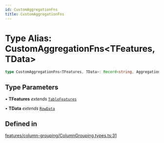 ```yaml
---
id: CustomAggregationFns
title: CustomAggregationFns
---
```


# Type Alias: CustomAggregationFns\<TFeatures, TData\>

```ts
type CustomAggregationFns<TFeatures, TData>: Record<string, AggregationFn<TFeatures, TData>>;
```

## Type Parameters

• **TFeatures** *extends* [`TableFeatures`](../interfaces/tablefeatures.md)

• **TData** *extends* [`RowData`](rowdata.md)

## Defined in

[features/column-grouping/ColumnGrouping.types.ts:31](https://github.com/TanStack/table/blob/b1e6b79157b0debc7222660572b06c8b857f4605/packages/table-core/src/features/column-grouping/ColumnGrouping.types.ts#L31)
